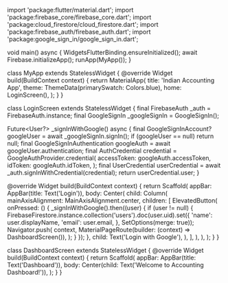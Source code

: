 import 'package:flutter/material.dart';
import 'package:firebase_core/firebase_core.dart';
import 'package:cloud_firestore/cloud_firestore.dart';
import 'package:firebase_auth/firebase_auth.dart';
import 'package:google_sign_in/google_sign_in.dart';

void main() async {
  WidgetsFlutterBinding.ensureInitialized();
  await Firebase.initializeApp();
  runApp(MyApp());
}

class MyApp extends StatelessWidget {
  @override
  Widget build(BuildContext context) {
    return MaterialApp(
      title: 'Indian Accounting App',
      theme: ThemeData(primarySwatch: Colors.blue),
      home: LoginScreen(),
    );
  }
}

class LoginScreen extends StatelessWidget {
  final FirebaseAuth _auth = FirebaseAuth.instance;
  final GoogleSignIn _googleSignIn = GoogleSignIn();

  Future<User?> _signInWithGoogle() async {
    final GoogleSignInAccount? googleUser = await _googleSignIn.signIn();
    if (googleUser == null) return null;
    final GoogleSignInAuthentication googleAuth = await googleUser.authentication;
    final AuthCredential credential = GoogleAuthProvider.credential(
      accessToken: googleAuth.accessToken,
      idToken: googleAuth.idToken,
    );
    final UserCredential userCredential = await _auth.signInWithCredential(credential);
    return userCredential.user;
  }

  @override
  Widget build(BuildContext context) {
    return Scaffold(
      appBar: AppBar(title: Text('Login')),
      body: Center(
        child: Column(
          mainAxisAlignment: MainAxisAlignment.center,
          children: [
            ElevatedButton(
              onPressed: () {
                _signInWithGoogle().then((user) {
                  if (user != null) {
                    FirebaseFirestore.instance.collection('users').doc(user.uid).set({
                      'name': user.displayName,
                      'email': user.email,
                    }, SetOptions(merge: true));
                    Navigator.push(
                      context,
                      MaterialPageRoute(builder: (context) => DashboardScreen()),
                    );
                  }
                });
              },
              child: Text('Login with Google'),
            ),
          ],
        ),
      ),
    );
  }
}

class DashboardScreen extends StatelessWidget {
  @override
  Widget build(BuildContext context) {
    return Scaffold(
      appBar: AppBar(title: Text('Dashboard')),
      body: Center(child: Text('Welcome to Accounting Dashboard!')),
    );
  }
}
